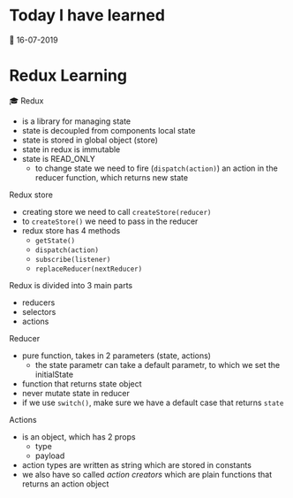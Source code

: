 # Today I have learned

:calendar: 16-07-2019

# Redux Learning

:mortar_board: Redux
- is a library for managing state
- state is decoupled from components local state
- state is stored in global object (store)
- state in redux is immutable
- state is READ_ONLY
  - to change state we need to fire (```dispatch(action)```) an action in the reducer function, which returns new state

Redux store
- creating store we need to call ```createStore(reducer)```
- to ```createStore()``` we need to pass in the reducer
- redux store has 4 methods
  - ```getState()```
  - ```dispatch(action)```
  - ```subscribe(listener)```
  - ```replaceReducer(nextReducer)```

Redux is divided into 3 main parts
- reducers
- selectors
- actions

Reducer
- pure function, takes in 2 parameters (state, actions)
  - the state parametr can take a default parametr, to which we set the initialState
- function that returns state object
- never mutate state in reducer
- if we use ```switch()```, make sure we have a default case that returns ```state```

Actions
- is an object, which has 2 props
  - type
  - payload
- action types are written as string which are stored in constants
- we also have so called _action creators_ which are plain functions that returns an action object
